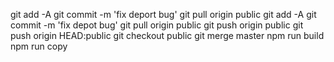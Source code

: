 
git add -A
git commit -m 'fix deport bug'
git pull origin public
git add -A
git commit -m 'fix depot bug'
git pull origin public
git push origin public
git push origin HEAD:public
git checkout public
git merge master
npm run build
npm run copy
